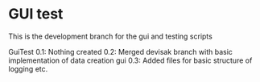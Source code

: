 # GUI test
This is the development branch for the gui and testing scripts

GuiTest 
0.1: Nothing created
0.2: Merged devisak branch with basic implementation of data creation gui
0.3: Added files for basic structure of logging etc.
